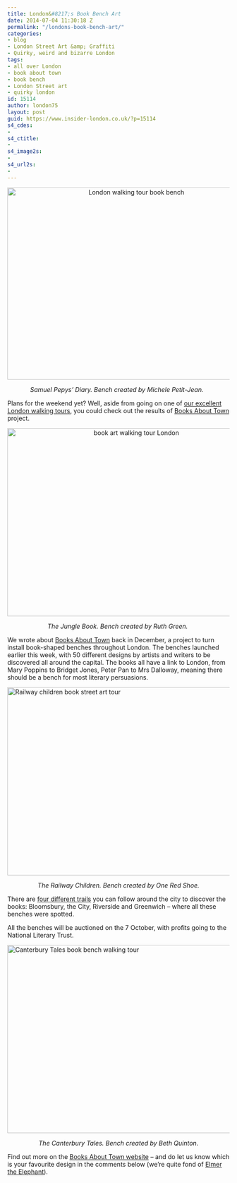 ```yaml
---
title: London&#8217;s Book Bench Art
date: 2014-07-04 11:30:18 Z
permalink: "/londons-book-bench-art/"
categories:
- blog
- London Street Art &amp; Graffiti
- Quirky, weird and bizarre London
tags:
- all over London
- book about town
- book bench
- London Street art
- quirky london
id: 15114
author: london75
layout: post
guid: https://www.insider-london.co.uk/?p=15114
s4_cdes:
- 
s4_ctitle:
- 
s4_image2s:
- 
s4_url2s:
- 
---
```


<p style="text-align: center;">
  <a href="/wp-content/uploads/2014/07/London-walking-tour-book-bench.jpg"><img class="alignnone size-full wp-image-15116" src="/wp-content/uploads/2014/07/London-walking-tour-book-bench.jpg" alt="London walking tour book bench" width="569" height="436" /></a>
</p>

<p style="text-align: center;">
  <em>Samuel Pepys&#8217; Diary. Bench created by Michele Petit-Jean.  </em>
</p>

Plans for the weekend yet? Well, aside from going on one of <a href="https://www.insider-london.co.uk/" target="_blank">our excellent London walking tours</a>, you could check out the results of [Books About Town](http://www.booksabouttown.org.uk/) project.

<p style="text-align: center;">
  <a href="/wp-content/uploads/2014/07/jungle-book.jpg"><img class="alignnone size-full wp-image-15117" src="/wp-content/uploads/2014/07/jungle-book.jpg" alt="book art walking tour London" width="569" height="427" /></a>
</p>

<p style="text-align: center;">
  <em>The Jungle Book. Bench created by Ruth Green. </em>
</p>

We wrote about [Books About Town](/london-benches-books/) back in December, a project to turn install book-shaped benches throughout London. The benches launched earlier this week, with 50 different designs by artists and writers to be discovered all around the capital. The books all have a link to London, from Mary Poppins to Bridget Jones, Peter Pan to Mrs Dalloway, meaning there should be a bench for most literary persuasions.

[<img class="size-full wp-image-15118 aligncenter" src="/wp-content/uploads/2014/07/railway-children.jpg" alt="Railway children book street art tour" width="569" height="427" />](/wp-content/uploads/2014/07/railway-children.jpg)

<p style="text-align: center;">
  <em>The Railway Children. Bench created by One Red Shoe.</em>
</p>

There are [four different trails](http://www.booksabouttown.org.uk/?action=ListTrails) you can follow around the city to discover the books: Bloomsbury, the City, Riverside and Greenwich &#8211; where all these benches were spotted.

All the benches will be auctioned on the 7 October, with profits going to the National Literary Trust.

[<img class="size-full wp-image-15119 aligncenter" src="/wp-content/uploads/2014/07/Canterbury-Tales.jpg" alt="Canterbury Tales book bench walking tour" width="569" height="427" />](/wp-content/uploads/2014/07/Canterbury-Tales.jpg)

<p style="text-align: center;">
  <em>The Canterbury Tales. Bench created by Beth Quinton.</em>
</p>

Find out more on the [Books About Town website](http://www.booksabouttown.org.uk/) &#8211; and do let us know which is your favourite design in the comments below (we&#8217;re quite fond of <a href="http://www.booksabouttown.org.uk/?action=ViewBench&Id=9" target="_blank">Elmer the Elephant</a>).
